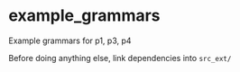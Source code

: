 # example_grammars

Example grammars for p1, p3, p4

Before doing anything else, link dependencies into `src_ext/`
